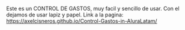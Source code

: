 Este es un CONTROL DE GASTOS, muy facil y sencillo de usar.
Con el dejamos de usar lapiz y papel.
Link a la pagina: https://axelcisneros.github.io/Control-Gastos-in-AluraLatam/
